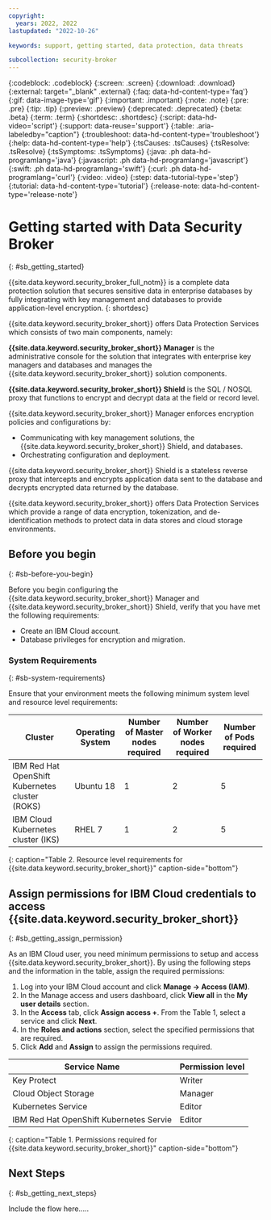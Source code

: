 ```yaml
---
copyright:
  years: 2022, 2022
lastupdated: "2022-10-26"

keywords: support, getting started, data protection, data threats

subcollection: security-broker
---
```


{:codeblock: .codeblock}
{:screen: .screen}
{:download: .download}
{:external: target="_blank" .external}
{:faq: data-hd-content-type='faq'}
{:gif: data-image-type='gif'}
{:important: .important}
{:note: .note}
{:pre: .pre}
{:tip: .tip}
{:preview: .preview}
{:deprecated: .deprecated}
{:beta: .beta}
{:term: .term}
{:shortdesc: .shortdesc}
{:script: data-hd-video='script'}
{:support: data-reuse='support'}
{:table: .aria-labeledby="caption"}
{:troubleshoot: data-hd-content-type='troubleshoot'}
{:help: data-hd-content-type='help'}
{:tsCauses: .tsCauses}
{:tsResolve: .tsResolve}
{:tsSymptoms: .tsSymptoms}
{:java: .ph data-hd-programlang='java'}
{:javascript: .ph data-hd-programlang='javascript'}
{:swift: .ph data-hd-programlang='swift'}
{:curl: .ph data-hd-programlang='curl'}
{:video: .video}
{:step: data-tutorial-type='step'}
{:tutorial: data-hd-content-type='tutorial'}
{:release-note: data-hd-content-type='release-note'}


# Getting started with Data Security Broker
{: #sb_getting_started}

{{site.data.keyword.security_broker_full_notm}} is a complete data protection solution
that secures sensitive data in enterprise databases by fully integrating
with key management and databases to provide application-level
encryption.
{: shortdesc}

{{site.data.keyword.security_broker_short}} offers Data Protection Services which consists of two main
components, namely:

__{{site.data.keyword.security_broker_short}} Manager__ is the administrative console for
the solution that integrates with enterprise key managers and databases
and manages the {{site.data.keyword.security_broker_short}} solution components.

__{{site.data.keyword.security_broker_short}} Shield__ is the SQL / NOSQL proxy that
functions to encrypt and decrypt data at the field or record level.

{{site.data.keyword.security_broker_short}} Manager enforces encryption policies and
configurations by:

- Communicating with key management solutions, the {{site.data.keyword.security_broker_short}} Shield, and databases.
- Orchestrating configuration and deployment.

{{site.data.keyword.security_broker_short}} Shield is a stateless reverse proxy that intercepts
and encrypts application data sent to the database and decrypts encrypted data returned by the database.

{{site.data.keyword.security_broker_short}} offers Data Protection Services which provide a range of data
encryption, tokenization, and de-identification methods to protect data in data stores and cloud storage environments.

## Before you begin
{: #sb-before-you-begin}

Before you begin configuring the {{site.data.keyword.security_broker_short}} Manager and {{site.data.keyword.security_broker_short}} Shield, verify that you have met the following requirements:

- Create an IBM Cloud account.
- Database privileges for encryption and migration.

### System Requirements
{: #sb-system-requirements}

Ensure that your environment meets the following minimum system level and resource level requirements:

| Cluster                                         | Operating System | Number of Master nodes required | Number of Worker nodes required | Number of Pods required |
|-------------------------------------------------|------------------|---------------------------------|---------------------------------|-------------------------|
| IBM Red Hat OpenShift Kubernetes cluster (ROKS) | Ubuntu 18        | 1                               | 2                               | 5                       |
| IBM Cloud Kubernetes cluster (IKS)              | RHEL 7           | 1                               | 2                               | 5
{: caption="Table 2. Resource level requirements for {{site.data.keyword.security_broker_short}}" caption-side="bottom"}  

## Assign permissions for IBM Cloud credentials to access {{site.data.keyword.security_broker_short}} ##
{: #sb_getting_assign_permission}

As an IBM Cloud user, you need minimum permissions to setup and access {{site.data.keyword.security_broker_short}}. 
By using the following steps and the information in the table, assign the required permissions:
1. Log into your IBM Cloud account and click **Manage -> Access (IAM)**.
2. In the Manage access and users dashboard, click **View all** in the **My user details** section.
3. In the **Access** tab, click **Assign access +**. From the Table 1, select a service and click **Next**.
4. In the **Roles and actions** section, select the specified permissions that are required.
5. Click **Add** and **Assign** to assign the permissions required.

| Service Name                            | Permission level |
|-----------------------------------------|------------------|
| Key Protect                             | Writer           |
| Cloud Object Storage                    | Manager          |
| Kubernetes Service                      | Editor           |
| IBM Red Hat OpenShift Kubernetes Servie | Editor           |
{: caption="Table 1. Permissions required for {{site.data.keyword.security_broker_short}}" caption-side="bottom"}

## Next Steps
{: #sb_getting_next_steps}

Include the flow here.....
